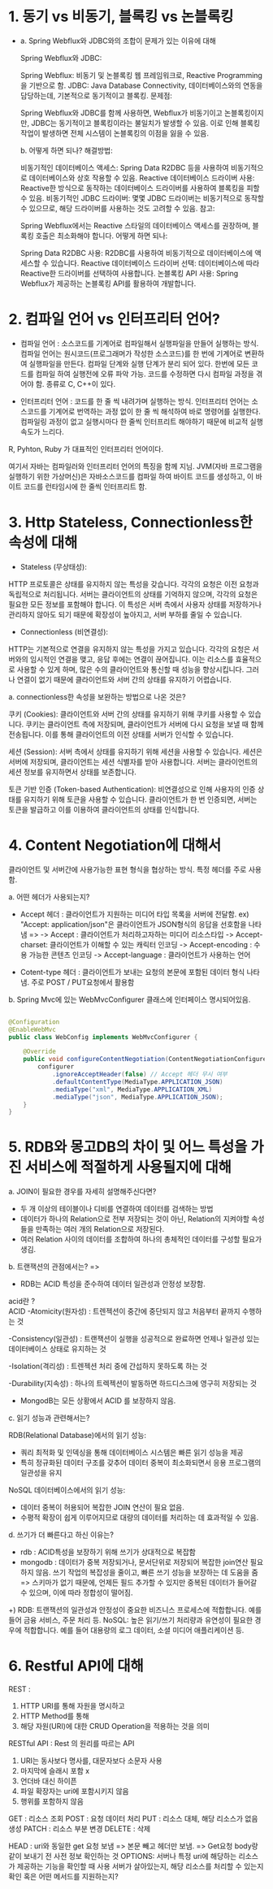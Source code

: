 # 1. 동기 vs 비동기, 블록킹 vs 논블록킹

- a. Spring Webflux와 JDBC와의 조합이 문제가 있는 이유에 대해

  Spring Webflux와 JDBC:

  Spring Webflux: 비동기 및 논블록킹 웹 프레임워크로, Reactive Programming을 기반으로 함.
  JDBC: Java Database Connectivity, 데이터베이스와의 연동을 담당하는데, 기본적으로 동기적이고 블록킹.
  문제점:

  Spring Webflux와 JDBC를 함께 사용하면, Webflux가 비동기이고 논블록킹이지만, JDBC는 동기적이고 블록킹이라는 불일치가 발생할 수 있음.
  이로 인해 블록킹 작업이 발생하면 전체 시스템이 논블록킹의 이점을 잃을 수 있음.

  b. 어떻게 하면 되나?
  해결방법:

  비동기적인 데이터베이스 액세스: Spring Data R2DBC 등을 사용하여 비동기적으로 데이터베이스와 상호 작용할 수 있음.
  Reactive 데이터베이스 드라이버 사용: Reactive한 방식으로 동작하는 데이터베이스 드라이버를 사용하여 블록킹을 피할 수 있음.
  비동기적인 JDBC 드라이버: 몇몇 JDBC 드라이버는 비동기적으로 동작할 수 있으므로, 해당 드라이버를 사용하는 것도 고려할 수 있음.
  참고:

  Spring Webflux에서는 Reactive 스타일의 데이터베이스 액세스를 권장하며, 블록킹 호출은 최소화해야 합니다.
  어떻게 하면 되나:

  Spring Data R2DBC 사용: R2DBC를 사용하여 비동기적으로 데이터베이스에 액세스할 수 있습니다.
  Reactive 데이터베이스 드라이버 선택: 데이터베이스에 따라 Reactive한 드라이버를 선택하여 사용합니다.
  논블록킹 API 사용: Spring Webflux가 제공하는 논블록킹 API를 활용하여 개발합니다.

# 2. 컴파일 언어 vs 인터프리터 언어?

- 컴파일 언어 : 소스코드를 기계어로 컴파일해서 실행파일을 만들어 실행하는 방식. 컴파일 언어는 원시코드(프로그래머가 작성한 소스코드)를 한 번에 기계어로 변환하여 실행파일을 만든다. 컴파일 단계와 실행 단계가 분리 되어 있다.
  한번에 모든 코드를 컴파일 하여 실행전에 오류 파악 가능. 코드를 수정하면 다시 컴파일 과정을 겪어야 함.
  종류로 C, C++이 있다.

- 인터프리터 언어 : 코드를 한 줄 씩 내려가며 실행하는 방식. 인터프리터 언어는 소스코드를 기계어로 번역하는 과정 없이 한 줄 씩 해석하여 바로 명령어를 실행한다. 컴파일링 과정이 없고 실행시마다 한 줄씩 인터프리트 해야하기 때문에 비교적 실행 속도가 느리다.

R, Pyhton, Ruby 가 대표적인 인터프리터 언어이다.

여기서 자바는 컴파일러와 인터프리터 언어의 특징을 함께 지님.
JVM(자바 프로그램을 실행하기 위한 가상머신)은 자바소스코드를 컴파일 하여 바이트 코드를 생성하고, 이 바이트 코드를 런타임시에 한 줄씩 인터프리트 함.

# 3. Http Stateless, Connectionless한 속성에 대해

- Stateless (무상태성):

HTTP 프로토콜은 상태를 유지하지 않는 특성을 갖습니다. 각각의 요청은 이전 요청과 독립적으로 처리됩니다. 서버는 클라이언트의 상태를 기억하지 않으며, 각각의 요청은 필요한 모든 정보를 포함해야 합니다. 이 특성은 서버 측에서 사용자 상태를 저장하거나 관리하지 않아도 되기 때문에 확장성이 높아지고, 서버 부하를 줄일 수 있습니다.

- Connectionless (비연결성):

HTTP는 기본적으로 연결을 유지하지 않는 특성을 가지고 있습니다. 각각의 요청은 서버와의 임시적인 연결을 맺고, 응답 후에는 연결이 끊어집니다. 이는 리소스를 효율적으로 사용할 수 있게 하며, 많은 수의 클라이언트와 통신할 때 성능을 향상시킵니다. 그러나 연결이 없기 때문에 클라이언트와 서버 간의 상태를 유지하기 어렵습니다.

a. connectionless한 속성을 보완하는 방법으로 나온 것은?

쿠키 (Cookies): 클라이언트와 서버 간의 상태를 유지하기 위해 쿠키를 사용할 수 있습니다. 쿠키는 클라이언트 측에 저장되며, 클라이언트가 서버에 다시 요청을 보낼 때 함께 전송됩니다. 이를 통해 클라이언트의 이전 상태를 서버가 인식할 수 있습니다.

세션 (Session): 서버 측에서 상태를 유지하기 위해 세션을 사용할 수 있습니다. 세션은 서버에 저장되며, 클라이언트는 세션 식별자를 받아 사용합니다. 서버는 클라이언트의 세션 정보를 유지하면서 상태를 보존합니다.

토큰 기반 인증 (Token-based Authentication): 비연결성으로 인해 사용자의 인증 상태를 유지하기 위해 토큰을 사용할 수 있습니다. 클라이언트가 한 번 인증되면, 서버는 토큰을 발급하고 이를 이용하여 클라이언트의 상태를 인식합니다.

# 4. Content Negotiation에 대해서

클라이언트 및 서버간에 사용가능한 표현 형식을 협상하는 방식.
특정 헤더를 주로 사용함.

a. 어떤 헤더가 사용되는지?

- Accept 헤더 : 클라이언트가 지원하는 미디어 타입 목록을 서버에 전달함.
  ex) "Accept: application/json"은 클라이언트가 JSON형식의 응답을 선호함을 나타냄
  =>
  -> Accept : 클라이언트가 처리하고자하는 미디어 리소스타입
  -> Accept-charset: 클라이언트가 이해할 수 있는 캐릭터 인코딩
  -> Accept-encoding : 수용 가능한 콘텐츠 인코딩
  -> Accept-language : 클라이언트가 사용하는 언어

- Cotent-type 헤더 : 클라이언트가 보내는 요청의 본문에 포함된 데이터 형식 나타냄. 주로 POST / PUT요청에서 활용함

b. Spring Mvc에 있는 WebMvcConfigurer 클래스에 인터페이스 명시되어있음.

```java

@Configuration
@EnableWebMvc
public class WebConfig implements WebMvcConfigurer {

    @Override
    public void configureContentNegotiation(ContentNegotiationConfigurer configurer) {
        configurer
            .ignoreAcceptHeader(false) // Accept 헤더 무시 여부
            .defaultContentType(MediaType.APPLICATION_JSON)
            .mediaType("xml", MediaType.APPLICATION_XML)
            .mediaType("json", MediaType.APPLICATION_JSON);
    }
}

```

# 5. RDB와 몽고DB의 차이 및 어느 특성을 가진 서비스에 적절하게 사용될지에 대해

a. JOIN이 필요한 경우를 자세히 설명해주신다면?

- 두 개 이상의 테이블이나 디비를 연결하여 데이터를 검색하는 방법
- 데이터가 하나의 Relation으로 전부 저장되는 것이 아닌, Relation의 지켜야할 속성들을 만족하는 여러 개의 Relation으로 저장된다.
- 여러 Relation 사이의 데이터를 조합하여 하나의 총체적인 데이터를 구성할 필요가 생김.

b. 트랜잭션의 관점에서는? =>

- RDB는 ACID 특성을 준수하여 데이터 일관성과 안정성 보장함.

acid란 ?  
ACID
-Atomicity(원자성) : 트렌젝션이 중간에 중단되지 않고 처음부터 끝까지 수행하는 것

-Consistency(일관성) : 트랜잭션이 실행을 성공적으로 완료하면 언제나 일관성 있는 데이터베이스 상태로 유지하는 것

-Isolation(격리성) : 트렌젝션 처리 중에 간섭하지 못하도록 하는 것

-Durability(지속성) : 하나의 트렉젝션이 발동하면 하드디스크에 영구히 저장되는 것

- MongodB는 모든 상황에서 ACID 를 보장하지 않음.

c. 읽기 성능과 관련해서는?

RDB(Relational Database)에서의 읽기 성능:

- 쿼리 최적화 및 인덱싱을 통해 데이터베이스 시스템은 빠른 읽기 성능을 제공
- 특히 정규화된 데이터 구조를 갖추어 데이터 중복이 최소화되면서 응용 프로그램의 일관성을 유지

NoSQL 데이터베이스에서의 읽기 성능:

- 데이터 중복이 허용되어 복잡한 JOIN 연산이 필요 없음.
- 수평적 확장이 쉽게 이루어지므로 대량의 데이터를 처리하는 데 효과적일 수 있음.

d. 쓰기가 더 빠른다고 하신 이유는?

- rdb : ACID특성을 보장하기 위해 쓰기가 상대적으로 복잡함
- mongodb : 데이터가 중복 저장되거나, 문서단위로 저장되어 복잡한 join연산 필요하지 않음. 쓰기 작업의 복잡성을 줄이고, 빠른 쓰기 성능을 보장하는 데 도움을 줌 => 스키마가 없기 때문에, 언제든 필드 추가할 수 있지만 중복된 데이터가 들어갈 수 있으며, 이에 따라 정합성이 떨어짐.

+) RDB: 트랜잭션의 일관성과 안정성이 중요한 비즈니스 프로세스에 적합합니다. 예를 들어 금융 서비스, 주문 처리 등.
NoSQL: 높은 읽기/쓰기 처리량과 유연성이 필요한 경우에 적합합니다. 예를 들어 대용량의 로그 데이터, 소셜 미디어 애플리케이션 등.

# 6. Restful API에 대해

REST :

1. HTTP URI를 통해 자원을 명시하고
2. HTTP Method를 통해
3. 해당 자원(URI)에 대한 CRUD Operation을 적용하는 것을 의미

RESTful API :
Rest 의 원리를 따르는 API

1. URI는 동사보다 명사를, 대문자보다 소문자 사용
2. 마지막에 슬래시 포함 x
3. 언더바 대신 하이픈
4. 파일 확장자는 uri에 포함시키지 않음
5. 행위를 포함하지 않음

GET : 리소스 조회
POST : 요청 데이터 처리
PUT : 리소스 대체, 해당 리소스가 없음 생성
PATCH : 리소스 부분 변경
DELETE : 삭제

HEAD : uri와 동일한 get 요청 보냄 => 본문 빼고 헤더만 보냄.
=> Get요청 body랑 같이 보내기 전 사전 정보 확인하는 것
OPTIONS:
서버나 특정 uri에 해당하는 리소스가 제공하는 기능을 확인할 때 사용
서버가 살아있는지, 해당 리소스를 처리할 수 있는지 확인
혹은 어떤 메서드를 지원하는지?

